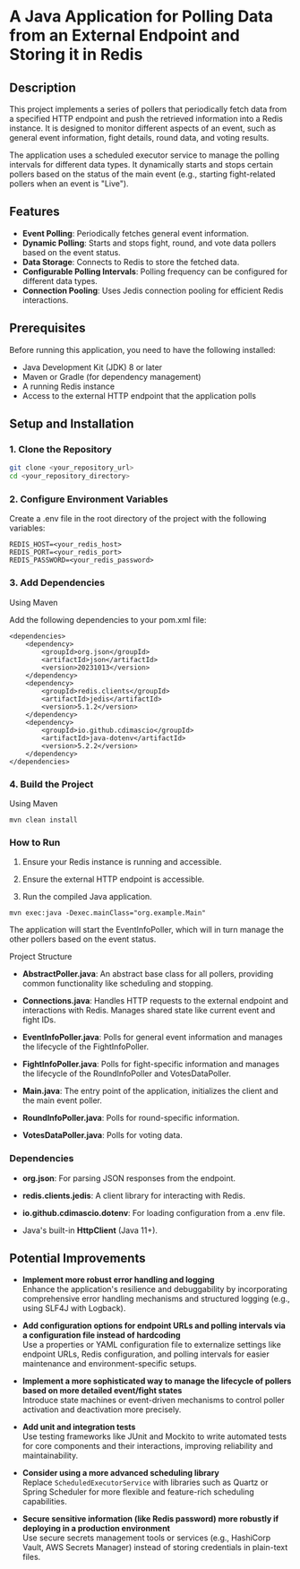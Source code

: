 # A Java Application for Polling Data from an External Endpoint and Storing it in Redis

## Description

This project implements a series of pollers that periodically fetch data from a specified HTTP endpoint and push the retrieved information into a Redis instance. It is designed to monitor different aspects of an event, such as general event information, fight details, round data, and voting results.

The application uses a scheduled executor service to manage the polling intervals for different data types. It dynamically starts and stops certain pollers based on the status of the main event (e.g., starting fight-related pollers when an event is "Live").

## Features

- **Event Polling**: Periodically fetches general event information.
- **Dynamic Polling**: Starts and stops fight, round, and vote data pollers based on the event status.
- **Data Storage**: Connects to Redis to store the fetched data.
- **Configurable Polling Intervals**: Polling frequency can be configured for different data types.
- **Connection Pooling**: Uses Jedis connection pooling for efficient Redis interactions.

## Prerequisites

Before running this application, you need to have the following installed:

- Java Development Kit (JDK) 8 or later
- Maven or Gradle (for dependency management)
- A running Redis instance
- Access to the external HTTP endpoint that the application polls

## Setup and Installation

### 1. Clone the Repository

```bash
git clone <your_repository_url>
cd <your_repository_directory>
```

### 2. Configure Environment Variables

Create a .env file in the root directory of the project with the following variables:
```
REDIS_HOST=<your_redis_host>
REDIS_PORT=<your_redis_port>
REDIS_PASSWORD=<your_redis_password>
```

### 3. Add Dependencies
Using Maven

Add the following dependencies to your pom.xml file:

```
<dependencies>
    <dependency>
        <groupId>org.json</groupId>
        <artifactId>json</artifactId>
        <version>20231013</version>
    </dependency>
    <dependency>
        <groupId>redis.clients</groupId>
        <artifactId>jedis</artifactId>
        <version>5.1.2</version>
    </dependency>
    <dependency>
        <groupId>io.github.cdimascio</groupId>
        <artifactId>java-dotenv</artifactId>
        <version>5.2.2</version>
    </dependency>
</dependencies>
```

### 4. Build the Project
Using Maven
```
mvn clean install
```

### How to Run

1. Ensure your Redis instance is running and accessible.

2. Ensure the external HTTP endpoint is accessible.

3. Run the compiled Java application.

```
mvn exec:java -Dexec.mainClass="org.example.Main"
```
The application will start the EventInfoPoller, which will in turn manage the other pollers based on the event status.

Project Structure

- **AbstractPoller.java**: An abstract base class for all pollers, providing common functionality like scheduling and stopping.

- **Connections.java**: Handles HTTP requests to the external endpoint and interactions with Redis. Manages shared state like current event and fight IDs.

- **EventInfoPoller.java**: Polls for general event information and manages the lifecycle of the FightInfoPoller.

- **FightInfoPoller.java**: Polls for fight-specific information and manages the lifecycle of the RoundInfoPoller and VotesDataPoller.

- **Main.java**: The entry point of the application, initializes the client and the main event poller.

- **RoundInfoPoller.java**: Polls for round-specific information.

- **VotesDataPoller.java**: Polls for voting data.

### Dependencies

- **org.json**: For parsing JSON responses from the endpoint.

- **redis.clients.jedis**: A client library for interacting with Redis.

- **io.github.cdimascio.dotenv**: For loading configuration from a .env file.

- Java's built-in **HttpClient** (Java 11+).


## Potential Improvements

- **Implement more robust error handling and logging**  
  Enhance the application's resilience and debuggability by incorporating comprehensive error handling mechanisms and structured logging (e.g., using SLF4J with Logback).

- **Add configuration options for endpoint URLs and polling intervals via a configuration file instead of hardcoding**  
  Use a properties or YAML configuration file to externalize settings like endpoint URLs, Redis configuration, and polling intervals for easier maintenance and environment-specific setups.

- **Implement a more sophisticated way to manage the lifecycle of pollers based on more detailed event/fight states**  
  Introduce state machines or event-driven mechanisms to control poller activation and deactivation more precisely.

- **Add unit and integration tests**  
  Use testing frameworks like JUnit and Mockito to write automated tests for core components and their interactions, improving reliability and maintainability.

- **Consider using a more advanced scheduling library**  
  Replace `ScheduledExecutorService` with libraries such as Quartz or Spring Scheduler for more flexible and feature-rich scheduling capabilities.

- **Secure sensitive information (like Redis password) more robustly if deploying in a production environment**  
  Use secure secrets management tools or services (e.g., HashiCorp Vault, AWS Secrets Manager) instead of storing credentials in plain-text files.
